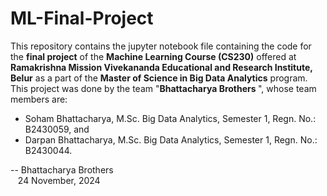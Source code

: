 # ML-Final-Project
This repository contains the jupyter notebook file containing the code for the <b>final project</b> of the <b>Machine Learning Course (CS230)</b> offered at <b>Ramakrishna Mission Vivekananda Educational and Research Institute, Belur</b> as a part of the <b>Master of Science in Big Data Analytics</b> program. <br>
This project was done by the team "<b>Bhattacharya Brothers </b>", whose team members are: <br>
* Soham Bhattacharya, M.Sc. Big Data Analytics, Semester 1, Regn. No.: B2430059, and
* Darpan Bhattacharya, M.Sc. Big Data Analytics, Semester 1, Regn. No.: B2430044.


-- Bhattacharya Brothers<br>
    &nbsp;&nbsp;&nbsp;24 November, 2024
